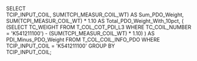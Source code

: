 SELECT  
    TCIP_INPUT_COIL,
    SUM(TCPI_MEASUR_COIL_WT) AS Sum_PDO_Weight,
    SUM(TCPI_MEASUR_COIL_WT) * 1.10 AS Total_PDO_Weight_With_10pct,
    (
        (SELECT TC_WEIGHT 
         FROM T_COL_COT_PDI_L3 
         WHERE TC_COIL_NUMBER = 'K541211100')
        - (SUM(TCPI_MEASUR_COIL_WT) * 1.10)
    ) AS PDI_Minus_PDO_Weight
FROM 
    T_COL_COIL_INFO_PDO 
WHERE 
    TCIP_INPUT_COIL = 'K541211100' 
GROUP BY  
    TCIP_INPUT_COIL;